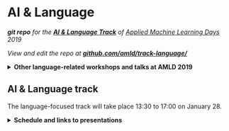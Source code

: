 # AI & Language

***git repo** for the **[AI & Language Track](https://www.appliedmldays.org/tracks/8)** of [Applied Machine Learning Days](https://www.appliedmldays.org/) 2019*

*View and edit the repo at [**github.com/amld/track-language/**](https://github.com/amld/track-language/)*

<details><summary><strong>Other language-related workshops and talks at AMLD 2019</strong></summary>

There are other interesting workshops and talks on machine learning applied to natural language.

#### [Document Digitization Challenge](https://www.appliedmldays.org/workshops/document-digitization-challenge)
Full-day: 09:00-16:30 January 26

#### [Applied Language Technologies](https://www.appliedmldays.org/workshops/applied-language-technologies)
Half-day: 13:30-16:30 January 26

#### [Machine Learning for fake news detection: theory and practice](https://www.appliedmldays.org/workshops/machine-learning-for-fake-news-detection-theory-and-practice)
09:00-16:30 January 27

#### [Multilingual word alignment](https://www.appliedmldays.org/workshops/advances-in-ml-theory-meets-practice)
15:50-16:30 January 27 · with Armand Joulin, Research scientist, Facebook Artificial Intelligence Research

#### [Building an on-device voice assistant with Snips](https://www.appliedmldays.org/workshops/building-an-on-device-voice-assistant-with-snips)
Half-day: 13:30-16:30 January 27

#### [Reinforcement Learning - Natural language Processing - Sentiment analysis - NLTK](https://www.appliedmldays.org/workshops/machine-learning-in-finance)
14:30 - 16:00 January 27

#### AI & Language
13:30-17:00 January 28

#### [A Pragmatic View on Language Technologies](https://www.appliedmldays.org/tracks/6)
13:30-13:40 January 28 · with Kornelia Papp

#### [What Do You Think? - Language Models for Snippet Extraction from News Article Comments](https://www.appliedmldays.org/tracks/10)
16:00-16:10 January 28 · with Tim Nonner

#### [The Future of Digital Assistants - Hype vs. Reality](https://www.appliedmldays.org/workshops/waitalk-event-the-future-of-digital-assistants-hype-vs-reality)
17:00-20:00 January 28 

#### [Natural Language Processing in Finance](https://www.appliedmldays.org/tracks/4)
09:10-09:45 January 29 · with Armando Gonzalez

#### [Health Search and Machine-Learned Epidemiology](https://www.appliedmldays.org/tracks/5)
09:25-09:45 January 29 · with Evgeniy Gabrilovich

#### [Let them speak: machine learning boosts language rehabilitation training after stroke](https://www.appliedmldays.org/tracks/5)
11:12-11:34 January 29 · with Michael Tangermann, David Hübner

#### [What's My Disease? Natural Language Processing and Deep Learning for Medical Diagnosis Prediction](https://www.appliedmldays.org/tracks/5)
11:58-12:20 January 29 · with Tomas Dikk, Gabriel Krummenacher, Matthias Kämpf

</details>

## AI & Language track
The language-focused track will take place 13:30 to 17:00 on January 28.

<details><summary><strong>Schedule and links to presentations</strong></summary>

#### Learning representations with self-attention

13:30-13:45 January 28 · with Jakob Uszkoreit

#### How well can text representations address lexical composition?

13:45-14:00 January 28 · with Vered Shwartz

#### Out-of-distribution detection for neural NLP models

14:00-14:10 January 28 · with Hrant Khachatrian

#### Chargrid: towards understanding 2D documents

14:10-14:20 January 28 · with Christian Reisswig

#### Panel: representations, interpretability & visualisation

14:20-14:40 January 28 · with Jakob Uszkoreit, Vered Shwartz, Hrant Khachatrian, Christian Reisswig

#### Explore: research suggestions at your fingertips

14:40-14:50 January 28 · with Richard Zens

#### Practical transfer learning for NLP with spaCy and Prodigy

14:50-15:00 January 28 · with Ines Montani

#### Coffee break

15:00-15:20 January 28

#### Large contexts in neural machine translation

15:20-15:30 January 28 · with Andrei Popescu-Belis

#### Interactive and adaptive translation for professionals

15:30-15:40 January 28 · with Joern Wuebker

#### Near real-time multilingual customer service

15:40-15:50 January 28 · with João Graça

#### Panel: machine translation

15:50-16:00 January 28 · with Andrei Popescu-Belis, João Graça, Joern Wuebker

#### Coffee break

16:00-16:10 January 28

#### Towards breaking the closed-world assumption in deep neural networks

16:10-16:20 January 28 · with Michele Sama

#### Enabling speech-to-meaning with acoustic language processing

16:20-16:30 January 28 · with Nicolas Perony

#### Building a live recommendation agent for communication in healthcare

16:30-16:40 January 28 · with Lars Maaløe

#### Panel: products & startups

16:40-17:00 January 28 · with Nicolas Perony, Lars Maaløe, João Graça, Michele Sama, Joern Wuebker, Ines Montani

</details>
